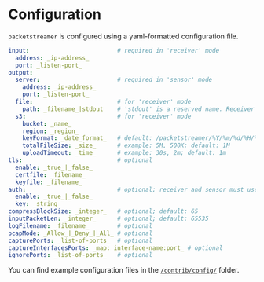 # Configuration

`packetstreamer` is configured using a yaml-formatted configuration file.

```yaml
input:                         # required in 'receiver' mode
  address: _ip-address_
  port: _listen-port_
output:
  server:                      # required in 'sensor' mode
    address: _ip-address_
    port: _listen-port_
  file:                        # for 'receiver' mode
    path: _filename_|stdout    # 'stdout' is a reserved name. Receiver will write to stdout
  s3:                          # for 'receiver' mode
    bucket: _name_
    region: _region_
    keyFormat: _date_format_   # default: /packetstreamer/%Y/%m/%d/%H/%M/%S
    totalFileSize: _size_      # example: 5M, 500K; default: 1M
    uploadTimeout: _time_      # example: 30s, 2m; default: 1m
tls:                           # optional
  enable: _true_|_false_
  certfile: _filename_
  keyfile: _filename_
auth:                          # optional; receiver and sensor must use same shared key
  enable: _true_|_false_
  key: _string_
compressBlockSize: _integer_   # optional; default: 65
inputPacketLen: _integer_      # optional; default: 65535
logFilename: _filename_        # optional
pcapMode: _Allow_|_Deny_|_All_ # optional
capturePorts: _list-of-ports_  # optional
captureInterfacesPorts: _map: interface-name:port_ # optional
ignorePorts: _list-of-ports_   # optional
```

You can find example configuration files in the [`/contrib/config/`](https://github.com/deepfence/PacketStreamer/tree/main/contrib/config)
folder.
